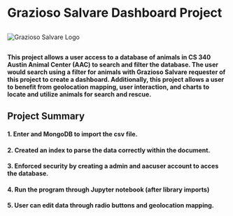# Grazioso Salvare Dashboard Project
##
![Grazioso Salvare Logo](https://user-images.githubusercontent.com/75659218/210471566-51c1af2c-e05a-469a-b464-69ce6e57a929.png)
##
#### This project allows a user access to a database of animals in CS 340 Austin Animal Center (AAC) to search and filter the database. The user would search using a filter for animals with Grazioso Salvare requester of this project to create a dashboard. Additionally, this project allows a user to benefit from geolocation mapping, user interaction, and charts to locate and utilize animals for search and rescue.

## Project Summary
#### 1. Enter and MongoDB to import the csv file.
#### 2. Created an index to parse the data correctly within the document.
#### 3. Enforced security by creating a admin and aacuser account to acces the database.
#### 4. Run the program through Jupyter notebook (after library imports)
#### 5. User can edit data through radio buttons and geolocation mapping.
